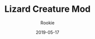 ---
title: Lizard Creature Mod
author:
  - Rookie
description: This mod lets you play as those lizards that briefly appeared in the Tavern.
date: 2019-05-17
code: eyJ2ZXJzaW9uIjoiMSIsIm5hbWUiOiJMaXphcmQgQ3JlYXR1cmUgTW9kIiwiYXV0aG9yIjoiUm9va2llIiwiZGVzY3JpcHRpb24iOiJUaGlzIG1vZCBsZXRzIHlvdSBwbGF5IGFzIHRob3NlIGxpemFyZHMgdGhhdCBicmllZmx5IGFwcGVhcmVkIGluIHRoZSBUYXZlcm4uIiwiaGFtc3RlciI6Imh0dHBzOi8vaS5pbWd1ci5jb20va3pBcko1Qy5wbmciLCJiZWF2ZXIiOiIiLCJzbmFpbCI6IiIsIml0ZW1zIjoiIiwidGF2ZW5Qcm9wcyI6IiIsImRhdGUiOjE1NTgxMTcwMTY1Mjd9
buttons:
  - name: Install
    href: https://raw.githubusercontent.com/TheRookie14/Rookie/master/lizard.bctp.json
---